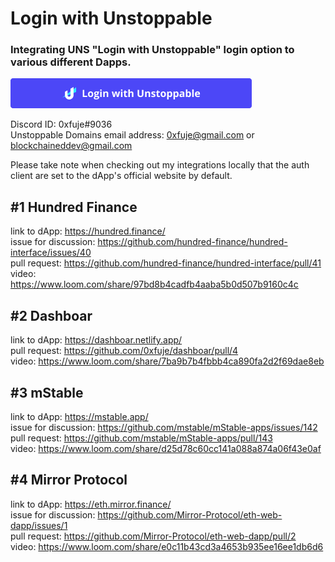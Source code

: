 # Login with Unstoppable
### Integrating UNS "Login with Unstoppable" login option to various different Dapps.  

![alt text](https://github.com/0xfuje/login-with-unstoppable/blob/main/assets/login-with-unstoppable-button.png "Unstoppable Domains Login Button")  

Discord ID: 0xfuje#9036  
Unstoppable Domains email address: 0xfuje@gmail.com or blockchaineddev@gmail.com

Please take note when checking out my integrations locally that the auth client are set to the dApp's official website by default.

## #1 Hundred Finance
link to dApp: https://hundred.finance/  
issue for discussion: https://github.com/hundred-finance/hundred-interface/issues/40  
pull request: https://github.com/hundred-finance/hundred-interface/pull/41  
video: https://www.loom.com/share/97bd8b4cadfb4aaba5b0d507b9160c4c

## #2 Dashboar
link to dApp: https://dashboar.netlify.app/  
pull request: https://github.com/0xfuje/dashboar/pull/4  
video: https://www.loom.com/share/7ba9b7b4fbbb4ca890fa2d2f69dae8eb

## #3 mStable
link to dApp: https://mstable.app/  
issue for discussion: https://github.com/mstable/mStable-apps/issues/142  
pull request: https://github.com/mstable/mStable-apps/pull/143  
video: https://www.loom.com/share/d25d78c60cc141a088a874a06f43e0af

## #4 Mirror Protocol
link to dApp: https://eth.mirror.finance/  
issue for discussion: https://github.com/Mirror-Protocol/eth-web-dapp/issues/1  
pull request: https://github.com/Mirror-Protocol/eth-web-dapp/pull/2  
video: https://www.loom.com/share/e0c11b43cd3a4653b935ee16ee1db6d6
